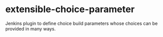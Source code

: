 extensible-choice-parameter
===========================

Jenkins plugin to define choice build parameters whose choices can be provided in many ways.